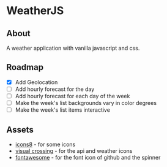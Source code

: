 # WeatherJS

## About

A weather application with vanilla javascript and css.

## Roadmap

- [x] Add Geolocation
- [ ] Add hourly forecast for the day
- [ ] Add hourly forecast for each day of the week
- [ ] Make the week's list backgrounds vary in color degrees
- [ ] Make the week's list items interactive

## Assets

- [icons8](https://icons8.com) - for some icons
- [visual crossing](https://visualcrossing.com) - for the api and weather icons
- [fontawesome](https://fontawesome.com) - for the font icon of github and the spinner
